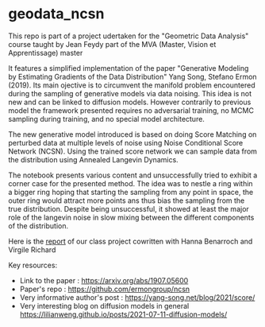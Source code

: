 # geodata_ncsn
This repo is part of a project udertaken for the "Geometric Data Analysis" course taught by Jean Feydy part of the MVA (Master, Vision et Apprentissage) master

It features a simplified implementation of the paper "Generative Modeling by Estimating Gradients of the Data Distribution" Yang Song, Stefano Ermon (2019).
Its main ojective is to circumvent the manifold problem encountered during the sampling of generative models
via data noising. This idea is not new and can be linked to diffusion models. However contrarily to previous model the framework presented requires no adversarial training, no MCMC sampling during training, and no special model architecture.

The new generative model introduced is based on doing Score Matching on perturbed data at multiple levels of noise using Noise Conditional Score Network (NCSN).
Using the trained score network we can sample data from the distribution using Annealed Langevin Dynamics.

The notebook presents various content and unsuccessfully tried to exhibit a corner case for the presented method. The idea was to nestle a ring within a bigger ring hoping that starting the sampling from any point in space, the outer ring would attract more points ans thus bias the sampling from the true distribution.
Despite being unsuccessful, it showed at least the major role of the langevin noise in slow mixing between the different components of the distribution. 

Here is the [report](Report.pdf) of our class project cowritten with Hanna Benarroch and Virgile Richard


Key resources:
  - Link to the paper : https://arxiv.org/abs/1907.05600
  - Paper's repo : https://github.com/ermongroup/ncsn
  - Very informative author's post : https://yang-song.net/blog/2021/score/
  - Very interesting blog on diffusion models in general https://lilianweng.github.io/posts/2021-07-11-diffusion-models/
